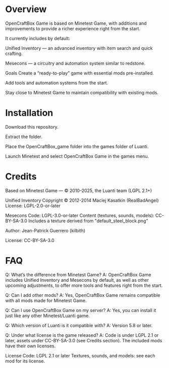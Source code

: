 # Overview
OpenCraftBox Game is based on Minetest Game, with additions and improvements to provide a richer experience right from the start.

It currently includes by default:

Unified Inventory — an advanced inventory with item search and quick crafting.

Mesecons — a circuitry and automation system similar to redstone.

Goals
Create a “ready-to-play” game with essential mods pre-installed.

Add tools and automation systems from the start.

Stay close to Minetest Game to maintain compatibility with existing mods.

# Installation
Download this repository.

Extract the folder.

Place the OpenCraftBox_game folder into the games folder of Luanti.

Launch Minetest and select OpenCraftBox Game in the games menu.

# Credits
Based on Minetest Game — © 2010-2025, the Luanti team (LGPL 2.1+)

Unified Inventory
Copyright © 2012-2014 Maciej Kasatkin (RealBadAngel)
License: LGPL-2.0-or-later

Mesecons
Code: LGPL-3.0-or-later
Content (textures, sounds, models): CC-BY-SA-3.0
Includes a texture derived from "default_steel_block.png"

Author: Jean-Patrick Guerrero (kilbith)

License: CC-BY-SA-3.0


# FAQ
Q: What’s the difference from Minetest Game?
A: OpenCraftBox Game includes Unified Inventory and Mesecons by default, as well as other upcoming adjustments, to offer more tools and features right from the start.

Q: Can I add other mods?
A: Yes, OpenCraftBox Game remains compatible with all mods made for Minetest Game.

Q: Can I use OpenCraftBox Game on my server?
A: Yes, you can install it just like any other Minetest/Luanti game.

Q: Which version of Luanti is it compatible with?
A: Version 5.8 or later.

Q: Under what license is the game released?
A: Code is under LGPL 2.1 or later, assets under CC-BY-SA-3.0 (see Credits section). The included mods have their own licenses.

License
Code: LGPL 2.1 or later
Textures, sounds, and models: see each mod for its license.
